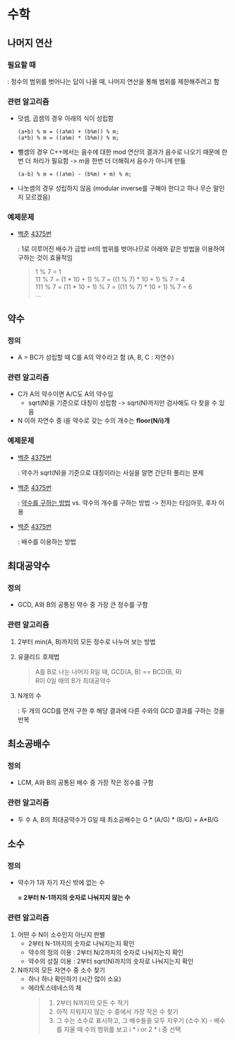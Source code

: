 # 수학

## 나머지 연산

### 필요할 때
: 정수의 범위를 벗어나는 답이 나올 때, 나머지 연산을 통해 범위를 제한해주려고 함

### 관련 알고리즘
- 덧셈, 곱셈의 경우 아래의 식이 성립함
    ```
    (a+b) % m = ((a%m) + (b%m)) % m;
    (a*b) % m = ((a%m) * (b%m)) % m;
    ```
- 뺄셈의 경우 C++에서는 음수에 대한 mod 연산의 결과가 음수로 나오기 때문에 한번 더 처리가 필요함 -> m을 한번 더 더해줘서 음수가 아니게 만듦
    ```
    (a-b) % m = ((a%m) - (b%m) + m) % m;
    ```
- 나눗셈의 경우 성립하지 않음 (modular inverse를 구해야 한다고 하나 무슨 말인지 모르겠음)

### 예제문제
- [백준](https://www.acmicpc.net/problem/4375) [4375번](./4375.cpp)

    : 1로 이루어진 배수가 금방 int의 범위를 벗어나므로 아래와 같은 방법을 이용하여 구하는 것이 효율적임

    > 1 % 7 = 1 <br> 
    11 % 7 = (1 * 10 + 1) % 7 = ((1 % 7) * 10 + 1) % 7 = 4 <br>
    111 % 7 = (11 * 10 + 1) % 7 = ((11 % 7) * 10 + 1) % 7 = 6 <br>
    ...

## 약수

### 정의
- A = BC가 성립할 때 C를 A의 약수라고 함 (A, B, C : 자연수)

### 관련 알고리즘
- C가 A의 약수이면 A/C도 A의 약수임
    - sqrt(N)을 기준으로 대칭이 성립함 -> sqrt(N)까지만 검사해도 다 찾을 수 있음
- N 이하 자연수 중 i을 약수로 갖는 수의 개수는 **floor(N/i)개**

### 예제문제
- [백준](https://www.acmicpc.net/problem/1037) [4375번](./1037.cpp)

    : 약수가 sqrt(N)을 기준으로 대칭이라는 사실을 알면 간단히 풀리는 문제

- [백준](https://www.acmicpc.net/problem/17427) [4375번](./17427.cpp)

    : [약수를 구하는 방법](./17427_fail.cpp) vs. 약수의 개수를 구하는 방법 -> 전자는 타임아웃, 후자 이용

- [백준](https://www.acmicpc.net/problem/17425) [4375번](./17425.cpp)

    : 배수를 이용하는 방법

## 최대공약수

### 정의
- GCD, A와 B의 공통된 약수 중 가장 큰 정수를 구함

### 관련 알고리즘
1. 2부터 min(A, B)까지의 모든 정수로 나누어 보는 방법
2. 유클리드 호제법
    > A를 B로 나눈 나머지 R일 때, GCD(A, B) == BCD(B, R)<br>
    R이 0일 때의 B가 최대공약수
3. N개의 수
    
    : 두 개의 GCD를 먼저 구한 후 해당 결과에 다른 수와의 GCD 결과를 구하는 것을 반복

## 최소공배수

### 정의
- LCM, A와 B의 공통된 배수 중 가장 작은 정수를 구함

### 관련 알고리즘
- 두 수 A, B의 최대공약수가 G일 때 최소공배수는 G * (A/G) * (B/G) = A*B/G

## 소수

### 정의
- 약수가 1과 자기 자신 밖에 없는 수

    **= 2부터 N-1까지의 숫자로 나눠지지 않는 수**

### 관련 알고리즘
1. 어떤 수 N이 소수인지 아닌지 판별
    - 2부터 N-1까지의 숫자로 나눠지는지 확인
    - 약수의 정의 이용 : 2부터 N/2까지의 숫자로 나눠지는지 확인
    - 약수의 성질 이용 : 2부터 sqrt(N)까지의 숫자로 나눠지는지 확인
2. N까지의 모든 자연수 중 소수 찾기
    - 하나 하나 확인하기 (시간 많이 소요)
    - 에라토스테네스의 체
        > 1. 2부터 N까지의 모든 수 적기
        > 2. 아직 지워지지 않는 수 중에서 가장 작은 수 찾기
        > 3. 그 수는 소수로 표시하고, 그 배수들을 모두 지우기 (소수 X)
            - 배수를 지울 때 수의 범위를 보고 i * i or 2 * i 중 선택

